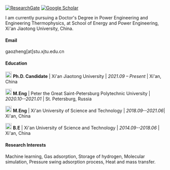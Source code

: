 

[![ResearchGate](https://img.shields.io/badge/ResearchGate-00CCBB?logo=researchgate&logoColor=white)](https://www.researchgate.net/profile/Zheng-Gao-27?ev=hdr_xprf)
[![Google Scholar](https://img.shields.io/badge/Google_Scholar-4285F4?logo=google-scholar&logoColor=white)](https://scholar.google.com/citations?user=8JTVl_MAAAAJ&hl=en)

I am currently pursuing a Doctor's Degree in Power Engineering and Engineering Thermophysics, at School of Energy and Power Engineering, Xi'an Jiaotong University, China.

#### Email

gaozheng[at]stu.xjtu.edu.cn

#### Education

<img src="https://gz107.github.io/static/assets/img/xjtu.png" alt="Logo" width="20px">  **Ph.D. Candidate** | Xi'an Jiaotong University | *2021.09 – Present* | Xi'an, China

<img src="https://gz107.github.io/static/assets/img/spbstu.png" alt="Logo" width="20px">  **M.Eng** | Peter the Great Saint-Petersburg Polytechnic University | *2020.10--2021.01* | St. Petersburg, Russia

<img src="https://gz107.github.io/static/assets/img/xust.png" alt="Logo" width="20px">  **M.Eng** | Xi'an University of Science and Technology | *2018.09--2021.06*| Xi'an, China

<img src="https://gz107.github.io/static/assets/img/xust.png" alt="Logo" width="20px">  **B.E** | Xi'an University of Science and Technology | *2014.09--2018.06* | Xi'an, China


#### Research Interests

Machine learning, Gas adsorption, Storage of hydrogen, Molecular simulation, Pressure swing adsorption process, Heat and mass transfer.